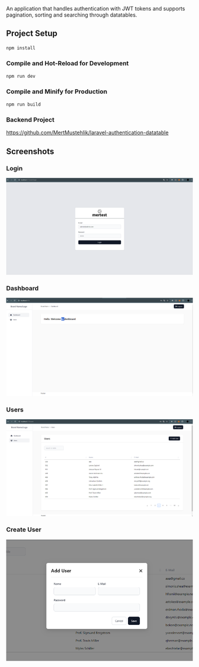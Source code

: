 An application that handles authentication with JWT tokens and supports pagination, sorting and searching through datatables.

## Project Setup

```sh
npm install
```

### Compile and Hot-Reload for Development

```sh
npm run dev
```

### Compile and Minify for Production

```sh
npm run build
```

### Backend Project

https://github.com/MertMustehlik/laravel-authentication-datatable

## Screenshots

### Login
<img src="public/login.PNG" alt="Ana Sayfa" width="600">

### Dashboard
<img src="public/dashboard.PNG" alt="Ana Sayfa" width="600">

### Users
<img src="public/users.PNG" alt="Ana Sayfa" width="600">

### Create User
<img src="public/create_user.PNG" alt="Ana Sayfa" width="600">

